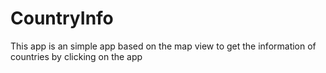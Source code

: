 # CountryInfo
This app is an simple app based on the map view to get the information of countries by clicking on the app
